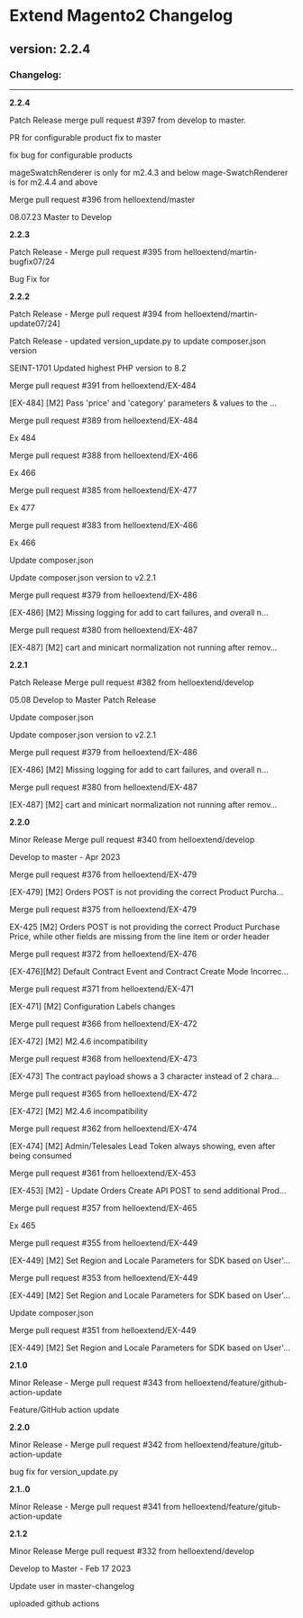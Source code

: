 # Extend Magento2 Changelog

## version: 2.2.4

### Changelog:

---


**2.2.4**

Patch Release merge pull request #397 from develop to master.

PR for configurable product fix to master

fix bug for configurable products

mageSwatchRenderer is only for m2.4.3 and below
mage-SwatchRenderer is for m2.4.4 and above

Merge pull request #396 from helloextend/master

08.07.23 Master to Develop





**2.2.3**

Patch Release - Merge pull request #395 from helloextend/martin-bugfix07/24

Bug Fix for 





**2.2.2**

Patch Release - Merge pull request #394 from helloextend/martin-update07/24]

Patch Release - updated version_update.py to update composer.json version

SEINT-1701 Updated highest PHP version to 8.2

Merge pull request #391 from helloextend/EX-484

[EX-484] [M2] Pass 'price' and 'category' parameters & values to the …

Merge pull request #389 from helloextend/EX-484

Ex 484

Merge pull request #388 from helloextend/EX-466

Ex 466

Merge pull request #385 from helloextend/EX-477

Ex 477

Merge pull request #383 from helloextend/EX-466

Ex 466

Update composer.json

Update composer.json version to v2.2.1

Merge pull request #379 from helloextend/EX-486

[EX-486] [M2] Missing logging for add to cart failures, and overall n…

Merge pull request #380 from helloextend/EX-487

[EX-487] [M2] cart and minicart normalization not running after remov…




**2.2.1**

Patch Release Merge pull request #382 from helloextend/develop

05.08 Develop to Master Patch Release

Update composer.json

Update composer.json version to v2.2.1

Merge pull request #379 from helloextend/EX-486

[EX-486] [M2] Missing logging for add to cart failures, and overall n…

Merge pull request #380 from helloextend/EX-487

[EX-487] [M2] cart and minicart normalization not running after remov…





**2.2.0**

Minor Release Merge pull request #340 from helloextend/develop

Develop to master - Apr 2023

Merge pull request #376 from helloextend/EX-479

[EX-479] [M2] Orders POST is not providing the correct Product Purcha…

Merge pull request #375 from helloextend/EX-479

EX-425  [M2] Orders POST is not providing the correct Product Purchase Price, while other fields are missing from the line item or order header

Merge pull request #372 from helloextend/EX-476

[EX-476][M2] Default Contract Event and Contract Create Mode Incorrec…

Merge pull request #371 from helloextend/EX-471

[EX-471] [M2] Configuration Labels changes

Merge pull request #366 from helloextend/EX-472

[EX-472] [M2] M2.4.6 incompatibility

Merge pull request #368 from helloextend/EX-473

[EX-473] The contract payload  shows a 3 character instead of 2 chara…

Merge pull request #365 from helloextend/EX-472

[EX-472] [M2] M2.4.6 incompatibility

Merge pull request #362 from helloextend/EX-474

[EX-474] [M2] Admin/Telesales Lead Token always showing, even after being consumed

Merge pull request #361 from helloextend/EX-453

[EX-453] [M2] - Update Orders Create API POST to send additional Prod…

Merge pull request #357 from helloextend/EX-465

Ex 465

Merge pull request #355 from helloextend/EX-449

[EX-449] [M2] Set Region and Locale Parameters for SDK based on User'…

Merge pull request #353 from helloextend/EX-449

[EX-449] [M2] Set Region and Locale Parameters for SDK based on User'…

Update composer.json

Merge pull request #351 from helloextend/EX-449

[EX-449] [M2] Set Region and Locale Parameters for SDK based on User'…





**2.1.0**

Minor Release - Merge pull request #343 from helloextend/feature/github-action-update

Feature/GitHub action update





**2.2.0**

Minor Release - Merge pull request #342 from helloextend/feature/gitub-action-update

bug fix for version_update.py





**2.1..0**

Minor Release - Merge pull request #341 from helloextend/feature/gitub-action-update




**2.1.2**

Minor Release Merge pull request #332 from helloextend/develop

Develop to Master - Feb 17 2023

Update user in master-changelog

uploaded github actions



